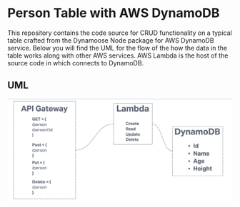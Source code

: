 # Person Table with AWS DynamoDB

This repository contains the code source for CRUD functionality on a typical table crafted from the Dynamoose Node package for AWS DynamoDB service.
Below you will find the UML for the flow of the how the data in the table works along with other AWS services. AWS Lambda is the host of the source code in which connects to DynamoDB.

## UML

![UML](/UML.png)
